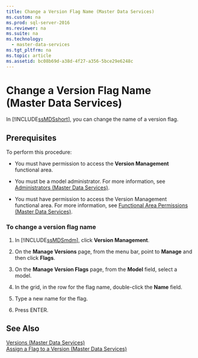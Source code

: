 ```yaml
---
title: Change a Version Flag Name (Master Data Services)
ms.custom: na
ms.prod: sql-server-2016
ms.reviewer: na
ms.suite: na
ms.technology: 
  - master-data-services
ms.tgt_pltfrm: na
ms.topic: article
ms.assetid: bc08b69d-a38d-4f27-a356-5bce29e6248c
---
```

# Change a Version Flag Name (Master Data Services)
  In [!INCLUDE[ssMDSshort](../../Topics/TopicNameContainA/includes/ssMDSshort_md.md)], you can change the name of a version flag.  
  
## Prerequisites  
 To perform this procedure:  
  
-   You must have permission to access the **Version Management** functional area.  
  
-   You must be a model administrator. For more information, see [Administrators &#40;Master Data Services&#41;](../../Topics/TopicNameNotContainA/Administrators--Master-Data-Services-.md).  
  
-   You must have permission to access the Version Management functional area. For more information, see [Functional Area Permissions &#40;Master Data Services&#41;](../../Topics/TopicNameNotContainA/Functional-Area-Permissions--Master-Data-Services-.md).  
  
### To change a version flag name  
  
1.  In [!INCLUDE[ssMDSmdm](../../Topics/TopicNameContainA/includes/ssMDSmdm_md.md)], click **Version Management**.  
  
2.  On the **Manage Versions** page, from the menu bar, point to **Manage** and then click **Flags**.  
  
3.  On the **Manage Version Flags** page, from the **Model** field, select a model.  
  
4.  In the grid, in the row for the flag name, double-click the **Name** field.  
  
5.  Type a new name for the flag.  
  
6.  Press ENTER.  
  
## See Also  
 [Versions &#40;Master Data Services&#41;](../../Topics/TopicNameNotContainA/Versions--Master-Data-Services-.md)   
 [Assign a Flag to a Version &#40;Master Data Services&#41;](../../Topics/TopicNameContainA/Assign-a-Flag-to-a-Version--Master-Data-Services-.md)  
  
  